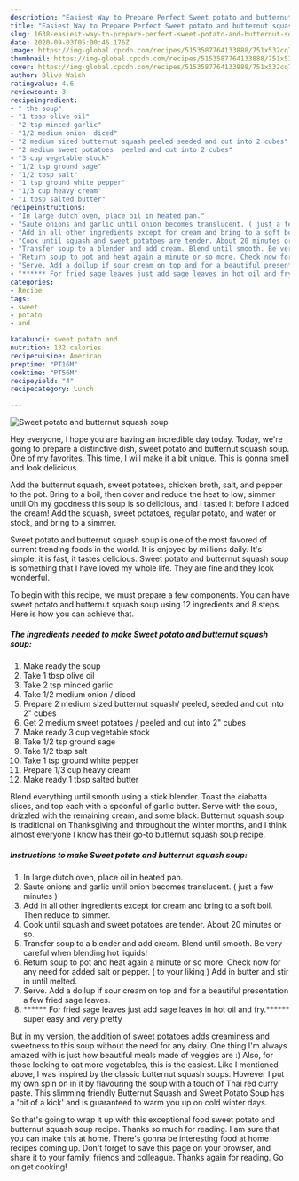 ```yaml
---
description: "Easiest Way to Prepare Perfect Sweet potato and butternut squash soup"
title: "Easiest Way to Prepare Perfect Sweet potato and butternut squash soup"
slug: 1638-easiest-way-to-prepare-perfect-sweet-potato-and-butternut-squash-soup
date: 2020-09-03T05:00:46.176Z
image: https://img-global.cpcdn.com/recipes/5153587764133888/751x532cq70/sweet-potato-and-butternut-squash-soup-recipe-main-photo.jpg
thumbnail: https://img-global.cpcdn.com/recipes/5153587764133888/751x532cq70/sweet-potato-and-butternut-squash-soup-recipe-main-photo.jpg
cover: https://img-global.cpcdn.com/recipes/5153587764133888/751x532cq70/sweet-potato-and-butternut-squash-soup-recipe-main-photo.jpg
author: Olive Walsh
ratingvalue: 4.6
reviewcount: 3
recipeingredient:
- " the soup"
- "1 tbsp olive oil"
- "2 tsp minced garlic"
- "1/2 medium onion  diced"
- "2 medium sized butternut squash peeled seeded and cut into 2 cubes"
- "2 medium sweet potatoes  peeled and cut into 2 cubes"
- "3 cup vegetable stock"
- "1/2 tsp ground sage"
- "1/2 tbsp salt"
- "1 tsp ground white pepper"
- "1/3 cup heavy cream"
- "1 tbsp salted butter"
recipeinstructions:
- "In large dutch oven, place oil in heated pan."
- "Saute onions and garlic until onion becomes translucent. ( just a few minutes )"
- "Add in all other ingredients except for cream and bring to a soft boil. Then reduce to simmer."
- "Cook until squash and sweet potatoes are tender. About 20 minutes or so."
- "Transfer soup to a blender and add cream. Blend until smooth. Be very careful when blending hot liquids!"
- "Return soup to pot and heat again a minute or so more. Check now for any need for added salt or pepper. ( to your liking )  Add in butter and stir in until melted."
- "Serve. Add a dollup if sour cream on top and for a beautiful presentation a few fried sage leaves."
- "****** For fried sage leaves just add sage leaves in hot oil and fry.****** super easy and very pretty"
categories:
- Recipe
tags:
- sweet
- potato
- and

katakunci: sweet potato and 
nutrition: 132 calories
recipecuisine: American
preptime: "PT16M"
cooktime: "PT56M"
recipeyield: "4"
recipecategory: Lunch

---
```



![Sweet potato and butternut squash soup](https://img-global.cpcdn.com/recipes/5153587764133888/751x532cq70/sweet-potato-and-butternut-squash-soup-recipe-main-photo.jpg)

Hey everyone, I hope you are having an incredible day today. Today, we're going to prepare a distinctive dish, sweet potato and butternut squash soup. One of my favorites. This time, I will make it a bit unique. This is gonna smell and look delicious.

Add the butternut squash, sweet potatoes, chicken broth, salt, and pepper to the pot. Bring to a boil, then cover and reduce the heat to low; simmer until Oh my goodness this soup is so delicious, and I tasted it before I added the cream! Add the squash, sweet potatoes, regular potato, and water or stock, and bring to a simmer.

Sweet potato and butternut squash soup is one of the most favored of current trending foods in the world. It is enjoyed by millions daily. It's simple, it is fast, it tastes delicious. Sweet potato and butternut squash soup is something that I have loved my whole life. They are fine and they look wonderful.


To begin with this recipe, we must prepare a few components. You can have sweet potato and butternut squash soup using 12 ingredients and 8 steps. Here is how you can achieve that.

<!--inarticleads1-->

##### The ingredients needed to make Sweet potato and butternut squash soup:

1. Make ready  the soup
1. Take 1 tbsp olive oil
1. Take 2 tsp minced garlic
1. Take 1/2 medium onion / diced
1. Prepare 2 medium sized butternut squash/ peeled, seeded and cut into 2&#34; cubes
1. Get 2 medium sweet potatoes / peeled and cut into 2&#34; cubes
1. Make ready 3 cup vegetable stock
1. Take 1/2 tsp ground sage
1. Take 1/2 tbsp salt
1. Take 1 tsp ground white pepper
1. Prepare 1/3 cup heavy cream
1. Make ready 1 tbsp salted butter


Blend everything until smooth using a stick blender. Toast the ciabatta slices, and top each with a spoonful of garlic butter. Serve with the soup, drizzled with the remaining cream, and some black. Butternut squash soup is traditional on Thanksgiving and throughout the winter months, and I think almost everyone I know has their go-to butternut squash soup recipe. 

<!--inarticleads2-->

##### Instructions to make Sweet potato and butternut squash soup:

1. In large dutch oven, place oil in heated pan.
1. Saute onions and garlic until onion becomes translucent. ( just a few minutes )
1. Add in all other ingredients except for cream and bring to a soft boil. Then reduce to simmer.
1. Cook until squash and sweet potatoes are tender. About 20 minutes or so.
1. Transfer soup to a blender and add cream. Blend until smooth. Be very careful when blending hot liquids!
1. Return soup to pot and heat again a minute or so more. Check now for any need for added salt or pepper. ( to your liking )  Add in butter and stir in until melted.
1. Serve. Add a dollup if sour cream on top and for a beautiful presentation a few fried sage leaves.
1. ****** For fried sage leaves just add sage leaves in hot oil and fry.****** super easy and very pretty


But in my version, the addition of sweet potatoes adds creaminess and sweetness to this soup without the need for any dairy. One thing I&#39;m always amazed with is just how beautiful meals made of veggies are :) Also, for those looking to eat more vegetables, this is the easiest. Like I mentioned above, I was inspired by the classic butternut squash soups. However I put my own spin on in it by flavouring the soup with a touch of Thai red curry paste. This slimming friendly Butternut Squash and Sweet Potato Soup has a &#39;bit of a kick&#39; and is guaranteed to warm you up on cold winter days. 

So that's going to wrap it up with this exceptional food sweet potato and butternut squash soup recipe. Thanks so much for reading. I am sure that you can make this at home. There's gonna be interesting food at home recipes coming up. Don't forget to save this page on your browser, and share it to your family, friends and colleague. Thanks again for reading. Go on get cooking!
